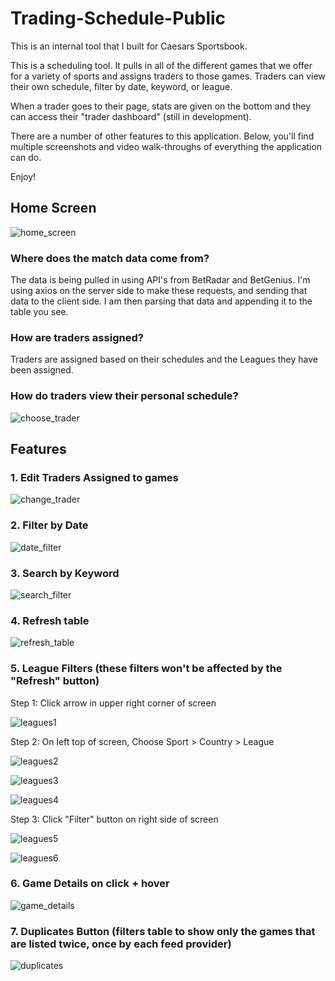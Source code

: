 # Trading-Schedule-Public

This is an internal tool that I built for Caesars Sportsbook.

This is a scheduling tool. It pulls in all of the different games that we offer for a variety of sports and assigns traders to those games. Traders can view their own schedule, filter by date, keyword, or league.

When a trader goes to their page, stats are given on the bottom and they can access their "trader dashboard" (still in development).

There are a number of other features to this application. Below, you'll find multiple screenshots and video walk-throughs of everything the application can do.

Enjoy!


## Home Screen




![home_screen](https://user-images.githubusercontent.com/93163082/169713029-5ebd3564-bc1a-432f-801f-53b1d80c54ee.png)

### Where does the match data come from?
The data is being pulled in using API's from BetRadar and BetGenius. I'm using axios on the server side to make these requests, and sending that data to the client side.
I am then parsing that data and appending it to the table you see.

### How are traders assigned?
Traders are assigned based on their schedules and the Leagues they have been assigned.

### How do traders view their personal schedule?

![choose_trader](https://user-images.githubusercontent.com/93163082/169714710-533996f0-4629-4f38-99fe-67a4f22c06d8.gif)




## Features



### 1. Edit Traders Assigned to games

![change_trader](https://user-images.githubusercontent.com/93163082/169714868-bde8eb2c-b5ec-4a50-8e95-9505e8759316.gif)

### 2. Filter by Date

![date_filter](https://user-images.githubusercontent.com/93163082/169715010-25687427-7922-45be-abeb-b6cc405ae947.gif)

### 3. Search by Keyword

![search_filter](https://user-images.githubusercontent.com/93163082/169715362-83b72097-2642-4dd6-abf1-e0b8e6e4ebd0.gif)

### 4. Refresh table

![refresh_table](https://user-images.githubusercontent.com/93163082/169715428-2c5745ac-16a9-48ee-abaa-98d5f3c8b62c.gif)

### 5. League Filters (these filters won't be affected by the "Refresh" button)

  Step 1: Click arrow in upper right corner of screen
  
![leagues1](https://user-images.githubusercontent.com/93163082/169716133-efa9516b-447e-4636-ace8-cf9dff88c5c6.png)

  Step 2: On left top of screen, Choose Sport > Country > League

![leagues2](https://user-images.githubusercontent.com/93163082/169716256-f2df8c17-3b22-4cb0-bc1d-10b189283a6e.png)

![leagues3](https://user-images.githubusercontent.com/93163082/169716261-63ed2bb2-42ed-4cc0-8e37-8258f26f5870.png)

![leagues4](https://user-images.githubusercontent.com/93163082/169716268-a62b3fbe-8cf2-4683-80e3-dbdde128bb21.png)

  Step 3: Click "Filter" button on right side of screen
  
![leagues5](https://user-images.githubusercontent.com/93163082/169716276-f0702923-da90-4f89-a8ce-48591f0a20ac.png)

![leagues6](https://user-images.githubusercontent.com/93163082/169716278-93335281-8249-48c0-98a5-0cc6a3101987.png)

### 6. Game Details on click + hover

![game_details](https://user-images.githubusercontent.com/93163082/169716428-7db711e3-b9f1-4b20-8abd-5cbfed5c30ff.gif)

### 7. Duplicates Button (filters table to show only the games that are listed twice, once by each feed provider)

![duplicates](https://user-images.githubusercontent.com/93163082/169871690-e51d0ae5-ccc4-4695-b69f-9fc13e962cc7.gif)


